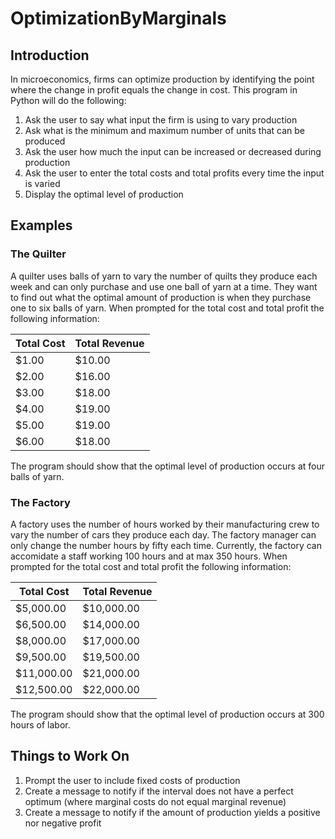 # OptimizationByMarginals

## Introduction
In microeconomics, firms can optimize production by identifying the point where the change in profit equals the change in cost. This program in Python will do the following:

1. Ask the user to say what input the firm is using to vary production
2. Ask what is the minimum and maximum number of units that can be produced
2. Ask the user how much the input can be increased or decreased during production
3. Ask the user to enter the total costs and total profits every time the input is varied
4. Display the optimal level of production

## Examples
### The Quilter
A quilter uses balls of yarn to vary the number of quilts they produce each week and can only purchase and use one ball of yarn at a time. They want to find out what the optimal amount of production is when they purchase one to six balls of yarn. When prompted for the total cost and total profit the following information:

| Total Cost | Total Revenue |
| ---------- | ------------- |
| $1.00      | $10.00        |
| $2.00      | $16.00        |
| $3.00      | $18.00        |
| $4.00      | $19.00        |
| $5.00      | $19.00        |
| $6.00      | $18.00        |

The program should show that the optimal level of production occurs at four balls of yarn.

### The Factory
A factory uses the number of hours worked by their manufacturing crew to vary the number of cars they produce each day. The factory manager can only change the number hours by fifty each time. Currently, the factory can accomidate a staff working 100 hours and at max 350 hours. When prompted for the total cost and total profit the following information:

| Total Cost     | Total Revenue    |
| -------------- | ---------------- |
| $5,000.00      | $10,000.00       |
| $6,500.00      | $14,000.00       |
| $8,000.00      | $17,000.00       |
| $9,500.00      | $19,500.00       |
| $11,000.00     | $21,000.00       |
| $12,500.00     | $22,000.00       |

The program should show that the optimal level of production occurs at 300 hours of labor.

## Things to Work On
1. Prompt the user to include fixed costs of production
2. Create a message to notify if the interval does not have a perfect optimum (where marginal costs do not equal marginal revenue)
3. Create a message to notify if the amount of production yields a positive nor negative profit
